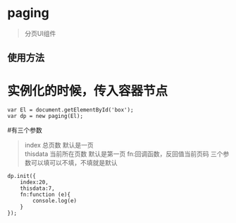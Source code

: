 # paging

>  分页UI组件

## 使用方法

# 实例化的时候，传入容器节点

```
var El = document.getElementById('box');
var dp = new paging(El);
```

#有三个参数

>index 总页数  默认是一页         
>thisdata 当前所在页数  默认是第一页
>fn:回调函数，反回值当前页码
>三个参数可以填可以不填，不填就是默认

```
dp.init({
    index:20,
    thisdata:7,
    fn:function (e){
        console.log(e)
    }
});
```


